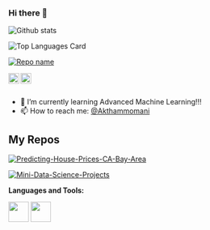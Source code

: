 ### Hi there 👋

<!--
**akthammomani/akthammomani** is a ✨ _special_ ✨ repository because its `README.md` (this file) appears on your GitHub profile.

Here are some ideas to get you started:

- 🔭 I’m currently working on ...
- 🌱 I’m currently learning ...
- 👯 I’m looking to collaborate on ...
- 🤔 I’m looking for help with ...
- 💬 Ask me about ...
- 📫 How to reach me: ...
- 😄 Pronouns: ...
- ⚡ Fun fact: ...
-->
![Github stats](https://github-readme-stats.vercel.app/api?username=akthammomani&theme=highcontrast&show_icons=true&count_private=true)


![Top Languages Card](https://github-readme-stats.vercel.app/api/top-langs/?username=akthammomani)


[![Repo name](https://github-readme-stats.vercel.app/api/pin/?username=akthammomani&repo=repo-name)](https://github.com/akthammomanie/repo-name)

<a href="https://twitter.com/shinokada">
  <img align="left" alt="Shinichi Okada | Twitter" width="21px" src="https://raw.githubusercontent.com/shinokada/shinokada/master/assets/twitter.png"/>
</a>
<a href="https://medium.com/@shinichiokada">
  <img align="left" alt="Shinichi Okada | Medium" width="21px" src="https://raw.githubusercontent.com/shinokada/shinokada/master/assets/medium.png"/>
</a>

<br />
<br />

- 🌱 I’m currently learning Advanced Machine Learning!!!
- 📫 How to reach me: <a href="https://linkedin.com/in/akthammomani">@Akthammomani</a> 


## My Repos

[![Predicting-House-Prices-CA-Bay-Area](https://github-readme-stats.vercel.app/api/pin/?username=akthammomani&repo=statsfig&show_owner=true)](https://github.com/akthammomani/Predicting-House-Prices-CA-Bay-Area)

[![Mini-Data-Science-Projects](https://github-readme-stats.vercel.app/api/pin/?username=akthammomani&repo=vennfig&show_owner=true)](https://github.com/akthammomani/Mini-Data-Science-Projects)



**Languages and Tools:**  

<code><img height="40" src="https://raw.githubusercontent.com/shinokada/shinokada/master/assets/jupyter-notebook.png"></code>
<code><img height="40" src="https://raw.githubusercontent.com/shinokada/shinokada/master/assets/python.png"></code>

